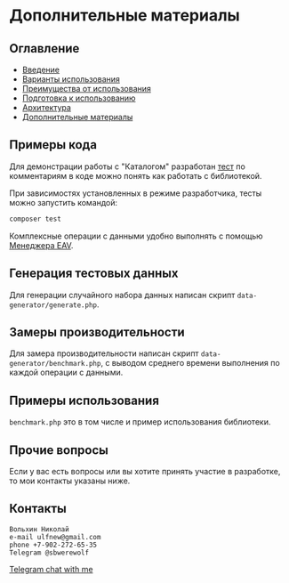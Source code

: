 # Дополнительные материалы

## Оглавление
- [Введение](./../readme.md)
- [Варианты использования](./use-case.md)
- [Преимущества от использования](./benefits.md)
- [Подготовка к использованию](./preparatory-steps.md)
- [Архитектура](./inner-workings.md)
- [Дополнительные материалы](./additional.md)

## Примеры кода

Для демонстрации работы с "Каталогом" разработан
[тест](/tests/Integration/AutomatedProcessTest.php) по комментариям в
коде можно понять как работать с библиотекой.

При зависимостях установленных в режиме разработчика, тесты можно
запустить командой:
```bash
composer test
```

Комплексные операции с данными удобно выполнять с помощью 
[Менеджера EAV](src/AllThings/ControlPanel/Manager.php).

## Генерация тестовых данных

Для генерации случайного набора данных написан скрипт
`data-generator/generate.php`.

## Замеры производительности

Для замера производительности написан скрипт
`data-generator/benchmark.php`, с выводом среднего времени выполнения
по каждой операции с данными.

## Примеры использования

`benchmark.php` это в том числе и пример использования библиотеки.

## Прочие вопросы

Если у вас есть вопросы или вы хотите принять участие в разработке, то
мои контакты указаны ниже.

## Контакты
```
Вольхин Николай
e-mail ulfnew@gmail.com
phone +7-902-272-65-35
Telegram @sbwerewolf
```
[Telegram chat with me](https://t.me/SbWereWolf)